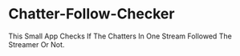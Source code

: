 # Chatter-Follow-Checker
This Small App Checks If The Chatters In One Stream Followed The Streamer Or Not.
